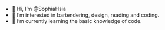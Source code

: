 - 👋 Hi, I’m @SophiaHsia
- 👀 I’m interested in bartendering, design, reading and coding.
- 🌱 I’m currently learning the basic knowledge of code.

<!---
SophiaHsia/SophiaHsia is a ✨ special ✨ repository because its `README.md` (this file) appears on your GitHub profile.
You can click the Preview link to take a look at your changes.
--->
